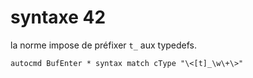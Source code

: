<!-- TITLE: Vim -->
<!-- SUBTITLE: A quick summary of Vim -->

# syntaxe 42
la norme impose de préfixer `t_` aux typedefs.

```
autocmd BufEnter * syntax match cType "\<[t]_\w\+\>"
```